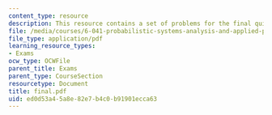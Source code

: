 ```yaml
---
content_type: resource
description: This resource contains a set of problems for the final quiz.
file: /media/courses/6-041-probabilistic-systems-analysis-and-applied-probability-spring-2006/ed0d53a45a8e82e7b4c0b91901ecca63_final.pdf
file_type: application/pdf
learning_resource_types:
- Exams
ocw_type: OCWFile
parent_title: Exams
parent_type: CourseSection
resourcetype: Document
title: final.pdf
uid: ed0d53a4-5a8e-82e7-b4c0-b91901ecca63
---
```


